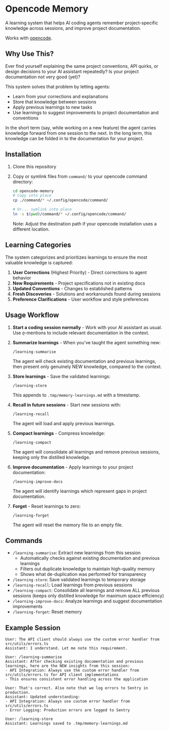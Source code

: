 # Opencode Memory

A learning system that helps AI coding agents remember project-specific knowledge across sessions, and improve project documentation.

Works with [opencode](https://opencode.ai).

## Why Use This?

Ever find yourself explaining the same project conventions, API quirks, or design decisions to your AI assistant repeatedly? Is your project documentation not very good (yet)?

This system solves that problem by letting agents:

- Learn from your corrections and explanations
- Store that knowledge between sessions
- Apply previous learnings to new tasks
- Use learnings to suggest improvements to project documentation and conventions

In the short term (say, while working on a new feature) the agent carries knowledge forward from one session to the next. In the long term, this knowledge can be folded in to the documentation for your project.

## Installation

1. Clone this repository
2. Copy or symlink files from `command/` to your opencode command directory:

   ```bash
   cd opencode-memory
   # Copy into place
   cp ./command/* ~/.config/opencode/command/

   # Or... symlink into place
   ln -s $(pwd)/command/* ~/.config/opencode/command/
   ```

   Note: Adjust the destination path if your opencode installation uses a different location.

## Learning Categories

The system categorizes and prioritizes learnings to ensure the most valuable knowledge is captured:

1. **User Corrections** (Highest Priority) - Direct corrections to agent behavior
2. **New Requirements** - Project specifications not in existing docs
3. **Updated Conventions** - Changes to established patterns
4. **Fresh Discoveries** - Solutions and workarounds found during sessions
5. **Preference Clarifications** - User workflow and style preferences

## Usage Workflow

1. **Start a coding session normally** - Work with your AI assistant as usual. Use `@`-mentions to include relevant documentation in the context.

2. **Summarize learnings** - When you've taught the agent something new:

   ```
   /learning-summarise
   ```

   The agent will check existing documentation and previous learnings, then present only genuinely NEW knowledge, compared to the context.

3. **Store learnings** - Save the validated learnings:

   ```
   /learning-store
   ```

   This appends to `.tmp/memory-learnings.md` with a timestamp.

4. **Recall in future sessions** - Start new sessions with:

   ```
   /learning-recall
   ```

   The agent will load and apply previous learnings.

5. **Compact learnings** - Compress knowledge:

   ```
   /learning-compact
   ```

   The agent will consolidate all learnings and remove previous sessions, keeping only the distilled knowledge.

6. **Improve documentation** - Apply learnings to your project documentation:

   ```
   /learning-improve-docs
   ```

   The agent will identify learnings which represent gaps in project documentation.

7. **Forget** - Reset learnings to zero:

   ```
   /learning-forget
   ```

   The agent will reset the memory file to an empty file.

## Commands

- `/learning-summarise`: Extract new learnings from this session
  - Automatically checks against existing documentation and previous learnings
  - Filters out duplicate knowledge to maintain high-quality memory
  - Shows what de-duplication was performed for transparency
- `/learning-store`: Save validated learnings to temporary storage
- `/learning-recall`: Load learnings from previous sessions
- `/learning-compact`: Consolidate all learnings and remove ALL previous sessions (keeps only distilled knowledge for maximum space efficiency)
- `/learning-improve-docs`: Analyze learnings and suggest documentation improvements
- `/learning-forget`: Reset memory

## Example Session

```
User: The API client should always use the custom error handler from src/utils/errors.ts
Assistant: I understand. Let me note this requirement.

User: /learning-summarise
Assistant: After checking existing documentation and previous learnings, here are the NEW insights from this session:
- API Integration: Always use the custom error handler from src/utils/errors.ts for API client implementations
- This ensures consistent error handling across the application

User: That's correct. Also note that we log errors to Sentry in production.
Assistant: Updated understanding:
- API Integration: Always use custom error handler from src/utils/errors.ts
- Error Logging: Production errors are logged to Sentry

User: /learning-store
Assistant: Learnings saved to .tmp/memory-learnings.md
```
